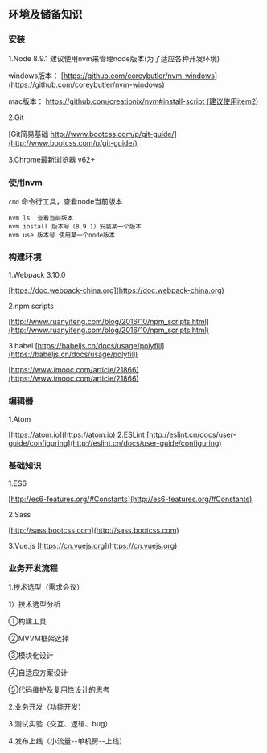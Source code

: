 ## 环境及储备知识
### 安装
1.Node 8.9.1 建议使用nvm来管理node版本(为了适应各种开发环境)

windows版本： [https://github.com/coreybutler/nvm-windows](https://github.com/coreybutler/nvm-windows)

mac版本： [https://github.com/creationix/nvm#install-script (建议使用item2)](https://github.com/creationix/nvm#install-script)

2.Git

[Git简易基础 http://www.bootcss.com/p/git-guide/](http://www.bootcss.com/p/git-guide/)

3.Chrome最新浏览器 v62+

### 使用nvm

`cmd` 命令行工具，查看node当前版本
````
nvm ls  查看当前版本
nvm install 版本号（8.9.1）安装某一个版本
nvm use 版本号 使用某一个node版本
````

### 构建环境
1.Webpack 3.10.0

[https://doc.webpack-china.org](https://doc.webpack-china.org)

2.npm scripts

[http://www.ruanyifeng.com/blog/2016/10/npm_scripts.html](http://www.ruanyifeng.com/blog/2016/10/npm_scripts.html)

3.babel
[https://babeljs.cn/docs/usage/polyfill](https://babeljs.cn/docs/usage/polyfill)

[https://www.imooc.com/article/21866](https://www.imooc.com/article/21866)

### 编辑器
1.Atom

[https://atom.io](https://atom.io)
2.ESLint
[http://eslint.cn/docs/user-guide/configuring](http://eslint.cn/docs/user-guide/configuring)

### 基础知识
1.ES6

[http://es6-features.org/#Constants](http://es6-features.org/#Constants)

2.Sass

[http://sass.bootcss.com](http://sass.bootcss.com)

3.Vue.js
[https://cn.vuejs.org](https://cn.vuejs.org)

### 业务开发流程
1.技术选型（需求会议）

1）技术选型分析

①构建工具

②MVVM框架选择

③模块化设计

④自适应方案设计

⑤代码维护及复用性设计的思考

2.业务开发（功能开发）

3.测试实验（交互、逻辑、bug）

4.发布上线（小流量--单机房--上线）
